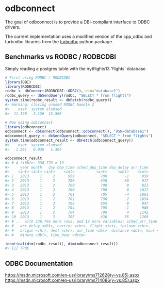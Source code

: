 
<!-- README.md is generated from README.Rmd. Please edit that file -->
odbconnect
==========

The goal of odbconnect is to provide a DBI-compliant interface to ODBC drivers.

The current implementation uses a modified version of the cpp\_odbc and turbodbc libraries from the [turbodbc](https://github.com/blue-yonder/turbodbc) python package.

Benchmarks vs RODBC / RODBCDBI
------------------------------

Simply reading a postgres table with the nytflights13 'flights' database.

``` r
# First using RODBC / RODBCDBI
library(DBI)
library(RODBCDBI)
rodbc <- dbConnect(RODBCDBI::ODBC(), dsn="database1")
rodbc_query <- dbSendQuery(rodbc, "SELECT * from flights")
system.time(rodbc_result <- dbFetch(rodbc_query))
#> Warning: closing unused RODBC handle 2
#>    user  system elapsed 
#>  11.190   2.126  13.500

# Now using odbconnect
library(odbconnect)
odbconnect <- dbConnect(odbconnect::odbconnect(), "DSN=database1")
odbconnect_query <- dbSendQuery(odbconnect, "SELECT * from flights")
system.time(odbconnect_result <- dbFetch(odbconnect_query))
#>    user  system elapsed 
#>   1.261   0.030   1.304

odbconnect_result
#> # A tibble: 336,776 x 19
#>     year month   day dep_time sched_dep_time dep_delay arr_time
#>    <int> <int> <int>    <int>          <int>     <dbl>    <int>
#> 1   2013     1     2      659            700        -1      959
#> 2   2013     1     2      700            630        30      917
#> 3   2013     1     2      700            700         0      851
#> 4   2013     1     2      700            700         0     1017
#> 5   2013     1     2      701            705        -4     1001
#> 6   2013     1     2      702            700         2     1054
#> 7   2013     1     2      704            655         9      947
#> 8   2013     1     2      704            705        -1      908
#> 9   2013     1     2      704            700         4     1142
#> 10  2013     1     2      705            630        35     1209
#> # ... with 336,766 more rows, and 12 more variables: sched_arr_time <int>,
#> #   arr_delay <dbl>, carrier <chr>, flight <int>, tailnum <chr>,
#> #   origin <chr>, dest <chr>, air_time <dbl>, distance <dbl>, hour <dbl>,
#> #   minute <dbl>, time_hour <dttm>

identical(dim(rodbc_result), dim(odbconnect_result))
#> [1] TRUE
```

ODBC Documentation
------------------

<https://msdn.microsoft.com/en-us/library/ms712628(v=vs.85).aspx> <https://msdn.microsoft.com/en-us/library/ms714086(v=vs.85).aspx>
